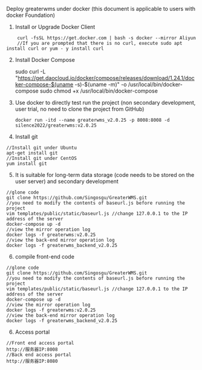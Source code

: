 Deploy greaterwms under docker (this document is applicable to users with docker Foundation)

1. Install or Upgrade Docker Client

```
	curl -fsSL https://get.docker.com | bash -s docker --mirror Aliyun
	//If you are prompted that there is no curl, execute sudo apt install curl or yum - y install curl
```

2. Install Docker Compose

   	sudo curl -L "https://get.daocloud.io/docker/compose/releases/download/1.24.1/docker-compose-$(uname -s)-$(uname -m)" -o /usr/local/bin/docker-compose
   	sudo chmod +x /usr/local/bin/docker-compose

3. Use docker to directly test run the project (non secondary development, user trial, no need to clone the project from GitHub)

   ```
   docker run -itd --name greaterwms_v2.0.25 -p 8008:8008 -d silence2022/greaterwms:v2.0.25
   ```


4. Install git

```
//Install git under Ubuntu
apt-get install git
//Install git under CentOS
yum install git
```

5. It is suitable for long-term data storage (code needs to be stored on the user server) and secondary development

```English
//glone code
git clone https://github.com/Singosgu/GreaterWMS.git
//you need to modify the contents of baseurl.js before running the project
vim templates/public/static/baseurl.js //change 127.0.0.1 to the IP address of the server
docker-compose up -d
//view the mirror operation log
docker logs -f greaterwms:v2.0.25
//view the back-end mirror operation log
docker logs -f greaterwms_backend_v2.0.25
```

6. compile front-end code

```English
//glone code
git clone https://github.com/Singosgu/GreaterWMS.git
//you need to modify the contents of baseurl.js before running the project
vim templates/public/static/baseurl.js //change 127.0.0.1 to the IP address of the server
docker-compose up -d
//view the mirror operation log
docker logs -f greaterwms:v2.0.25
//view the back-end mirror operation log
docker logs -f greaterwms_backend_v2.0.25
```

6. Access portal

```English
//Front end access portal
http://服务器IP:8008
//Back end access portal
http://服务器IP:8080

```
